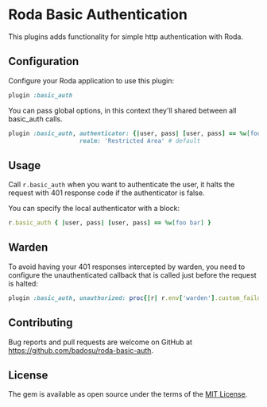 # Roda Basic Authentication

This plugins adds functionality for simple http authentication with Roda.


## Configuration

Configure your Roda application to use this plugin:

```ruby
plugin :basic_auth
```

You can pass global options, in this context they'll shared between all
basic\_auth calls.

```ruby
plugin :basic_auth, authenticator: {|user, pass| [user, pass] == %w[foo bar]},
                    realm: 'Restricted Area' # default
```

## Usage

Call `r.basic_auth` when you want to authenticate the user, it halts the
request with 401 response code if the authenticator is false.

You can specify the local authenticator with a block:

```ruby
r.basic_auth { |user, pass| [user, pass] == %w[foo bar] }
```

## Warden

To avoid having your 401 responses intercepted by warden, you need to configure
the unauthenticated callback that is called just before the request is halted:

```ruby
plugin :basic_auth, unauthorized: proc{|r| r.env['warden'].custom_failure! }
```

## Contributing

Bug reports and pull requests are welcome on GitHub at https://github.com/badosu/roda-basic-auth.


## License

The gem is available as open source under the terms of the [MIT License](http://opensource.org/licenses/MIT).

